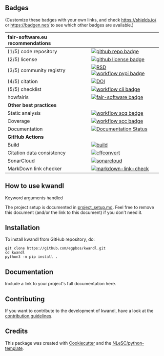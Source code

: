## Badges

(Customize these badges with your own links, and check https://shields.io/ or https://badgen.net/ to see which other badges are available.)

| fair-software.eu recommendations | |
| :-- | :--  |
| (1/5) code repository              | [![github repo badge](https://img.shields.io/badge/github-repo-000.svg?logo=github&labelColor=gray&color=blue)](https://github.com/egpbos/kwandl) |
| (2/5) license                      | [![github license badge](https://img.shields.io/github/license/egpbos/kwandl)](https://github.com/egpbos/kwandl) |
| (3/5) community registry           | [![RSD](https://img.shields.io/badge/rsd-kwandl-00a3e3.svg)](https://www.research-software.nl/software/kwandl) [![workflow pypi badge](https://img.shields.io/pypi/v/kwandl.svg?colorB=blue)](https://pypi.python.org/project/kwandl/) |
| (4/5) citation                     | [![DOI](https://zenodo.org/badge/DOI/<replace-with-created-DOI>.svg)](https://doi.org/<replace-with-created-DOI>) |
| (5/5) checklist                    | [![workflow cii badge](https://bestpractices.coreinfrastructure.org/projects/<replace-with-created-project-identifier>/badge)](https://bestpractices.coreinfrastructure.org/projects/<replace-with-created-project-identifier>) |
| howfairis                          | [![fair-software badge](https://img.shields.io/badge/fair--software.eu-%E2%97%8F%20%20%E2%97%8F%20%20%E2%97%8F%20%20%E2%97%8F%20%20%E2%97%8B-yellow)](https://fair-software.eu) |
| **Other best practices**           | &nbsp; |
| Static analysis                    | [![workflow scq badge](https://sonarcloud.io/api/project_badges/measure?project=egpbos_kwandl&metric=alert_status)](https://sonarcloud.io/dashboard?id=egpbos_kwandl) |
| Coverage                           | [![workflow scc badge](https://sonarcloud.io/api/project_badges/measure?project=egpbos_kwandl&metric=coverage)](https://sonarcloud.io/dashboard?id=egpbos_kwandl) |
| Documentation                      | [![Documentation Status](https://readthedocs.org/projects/kwandl/badge/?version=latest)](https://kwandl.readthedocs.io/en/latest/?badge=latest) |
| **GitHub Actions**                 | &nbsp; |
| Build                              | [![build](https://github.com/egpbos/kwandl/actions/workflows/build.yml/badge.svg)](https://github.com/egpbos/kwandl/actions/workflows/build.yml) |
| Citation data consistency               | [![cffconvert](https://github.com/egpbos/kwandl/actions/workflows/cffconvert.yml/badge.svg)](https://github.com/egpbos/kwandl/actions/workflows/cffconvert.yml) |
| SonarCloud                         | [![sonarcloud](https://github.com/egpbos/kwandl/actions/workflows/sonarcloud.yml/badge.svg)](https://github.com/egpbos/kwandl/actions/workflows/sonarcloud.yml) |
| MarkDown link checker              | [![markdown-link-check](https://github.com/egpbos/kwandl/actions/workflows/markdown-link-check.yml/badge.svg)](https://github.com/egpbos/kwandl/actions/workflows/markdown-link-check.yml) |

## How to use kwandl

Keyword arguments handled

The project setup is documented in [project_setup.md](project_setup.md). Feel free to remove this document (and/or the link to this document) if you don't need it.

## Installation

To install kwandl from GitHub repository, do:

```console
git clone https://github.com/egpbos/kwandl.git
cd kwandl
python3 -m pip install .
```

## Documentation

Include a link to your project's full documentation here.

## Contributing

If you want to contribute to the development of kwandl,
have a look at the [contribution guidelines](CONTRIBUTING.md).

## Credits

This package was created with [Cookiecutter](https://github.com/audreyr/cookiecutter) and the [NLeSC/python-template](https://github.com/NLeSC/python-template).
